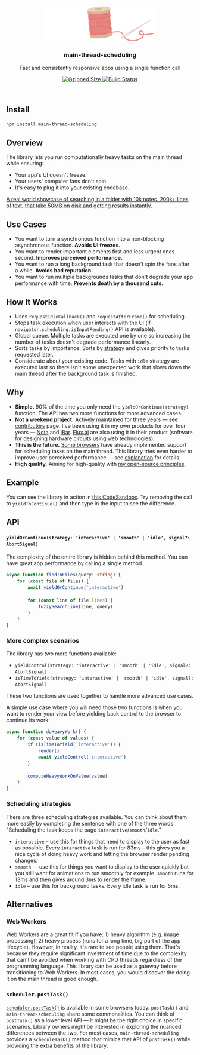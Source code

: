 <br>
<br>
<div align="center">
<img width="288px" src="media/logo-centered.png">
</div>

<h3 align="center">
<b>main-thread-scheduling</b>
</h3>
<p align="center">
Fast and consistently responsive apps using a single function call
</p>

<p align="center">
<a href="https://bundlephobia.com/result?p=main-thread-scheduling">
<img src="https://img.shields.io/bundlephobia/minzip/main-thread-scheduling" alt="Gzipped Size" />
</a>
<a href="https://github.com/astoilkov/main-thread-scheduling/actions/workflows/main.yml">
<img src="https://img.shields.io/github/actions/workflow/status/astoilkov/main-thread-scheduling/main.yml?branch=main" alt="Build Status" />
</a>
<p>

<br>

## Install

```bash
npm install main-thread-scheduling
```

## Overview

The library lets you run computationally heavy tasks on the main thread while ensuring:
- Your app's UI doesn't freeze.
- Your users' computer fans don't spin.
- It's easy to plug it into your existing codebase.

[A real world showcase of searching in a folder with 10k notes, 200k+ lines of text, that take 50MB on disk and getting results instantly.](https://twitter.com/antoniostoilkov/status/1539576912498118656)

## Use Cases

- You want to turn a synchronous function into a non-blocking asynchronous function. **Avoids UI freezes.**
- You want to render important elements first and less urgent ones second. **Improves perceived performance.**
- You want to run a long background task that doesn't spin the fans after a while. **Avoids bad reputation.**
- You want to run multiple backgrounds tasks that don't degrade your app performance with time. **Prevents death by a thousand cuts.**

## How It Works

- Uses `requestIdleCallback()` and `requestAfterFrame()` for scheduling.
- Stops task execution when user interacts with the UI (if `navigator.scheduling.isInputPending()` API is available).
- Global queue. Multiple tasks are executed one by one so increasing the number of tasks doesn't degrade performance linearly.
- Sorts tasks by importance. Sorts by [strategy](#scheduling-strategies) and gives priority to tasks requested 
  later.
- Considerate about your existing code. Tasks with `idle` strategy are executed last so there 
  isn't some unexpected work that slows down the main thread after the background task is finished.

## Why

- **Simple.** 90% of the time you only need the `yieldOrContinue(strategy)` function. The API has two more functions for more advanced cases.
- **Not a weekend project.** Actively maintained for three years — see [contributors](https://github.com/astoilkov/main-thread-scheduling/graphs/contributors) page. I've been using it in my own products for over four years — [Nota](https://nota.md) and [iBar](https://ibar.app). [Flux.ai](https://flux.ai/) are also using it in their product (software for designing hardware circuits using web technologies).
- **This is the future.** [Some browsers](https://developer.mozilla.org/en-US/docs/Web/API/Scheduler/postTask#browser_compatibility) have already implemented support for scheduling tasks on the main thread. This library tries even harder to improve user perceived performance — see [explanation](#alternatives) for details.
- **High quality.** Aiming for high-quality with [my open-source principles](https://astoilkov.com/my-open-source-principles).

## Example

You can see the library in action in [this CodeSandbox](https://codesandbox.io/s/main-thread-scheduling-example-qqef6?file=/src/App.js:1188-1361). Try removing the call to `yieldToContinue()` and then type in the input to see the difference.

## API

#### `yieldOrContinue(strategy: 'interactive' | 'smooth' | 'idle', signal?: AbortSignal)`

The complexity of the entire library is hidden behind this method. You can have great app performance by calling a single method.

```ts
async function findInFiles(query: string) {  
    for (const file of files) {
        await yieldOrContinue('interactive')
        
        for (const line of file.lines) {
            fuzzySearchLine(line, query)
        }
    }
}
```

### More complex scenarios

The library has two more functions available:
- `yieldControl(strategy: 'interactive' | 'smooth' | 'idle', signal?: AbortSignal)`
- `isTimeToYield(strategy: 'interactive' | 'smooth' | 'idle', signal?: AbortSignal)`

These two functions are used together to handle more advanced use cases.

A simple use case where you will need those two functions is when you want to render your view before yielding back control to the browser to continue its work:
```ts
async function doHeavyWork() {
    for (const value of values) {
        if (isTimeToYield('interactive')) {
            render()
            await yieldControl('interactive')
        }
        
        computeHeavyWorkOnValue(value)
    }
}
```

### Scheduling strategies

There are three scheduling strategies available. You can think about them more easily by completing the sentence with one of the three words: "Scheduling the task keeps the page `interactive`/`smooth`/`idle`."

- `interactive` – use this for things that need to display to the user as fast as possible. Every `interactive` task is run for 83ms – this gives you a nice cycle of doing heavy work and letting the browser render pending changes.
- `smooth` — use this for things you want to display to the user quickly but you still want for animations to run smoothly for example. `smooth` runs for 13ms and then gives around 3ms to render the frame.
- `idle` – use this for background tasks. Every idle task is run for 5ms.

## Alternatives

### Web Workers

Web Workers are a great fit if you have: 1) heavy algorithm (e.g. image processing), 2) heavy process (runs for a long time, big part of the app lifecycle). However, in reality, it's rare to see people using them. That's because they require significant investment of time due to the complexity that can't be avoided when working with CPU threads regardless of the programming language. This library can be used as a gateway before transitioning to Web Workers. In most cases, you would discover the doing it on the main thread is good enough.

### `scheduler.postTask()`

[`scheduler.postTask()`](https://developer.mozilla.org/en-US/docs/Web/API/Scheduler/postTask) is available in some browsers today. `postTask()` and `main-thread-scheduling` share some commonalities. You can think of `postTask()` as a lower level API — it might be the right choice in specific scenarios. Library owners might be interested in exploring the nuanced differences between the two. For most cases, `main-thread-scheduling` provides a `scheduleTask()` method that mimics that API of `postTask()` while providing the extra benefits of the library.

<!--

## Resources

Documents associated with implementing main thread scheduling in browsers:
- [WICG/main-thread-scheduling](https://github.com/WICG/main-thread-scheduling) and more specifically [Main Thread Scheduling: Prioritized postTask API](https://github.com/WICG/main-thread-scheduling/blob/646edfc3d735333162fb7a447c845b49b6a11d66/PrioritizedPostTask.md)
- [Native Web Scheduling MVP: API Proposal](https://docs.google.com/document/d/1xU7HyNsEsbXhTgt0ZnXDbeSXm5-m5FzkLJAT6LTizEI/edit#)
- [Threading and Tasks in Chrome](https://chromium.googlesource.com/chromium/src/+/refs/tags/62.0.3175.0/docs/threading_and_tasks.md#Posting-a-Parallel-Task)
- [Signal-Based postTask Design](https://docs.google.com/document/d/1Apz-SD-pOagGeyWxIpgOi0ARNkrCrELhPdm18eeu9tw/edit)

Articles that talk about scheduling tasks in the browser:
- [The hidden magic of Main Thread Scheduling](https://medium.com/nmc-techblog/the-hidden-magic-of-main-thread-scheduling-5f20b7803293)
- [Sneak Peek: Beyond React 16 – React Blog](https://reactjs.org/blog/2018/03/01/sneak-peek-beyond-react-16.html)
- [Scheduling in React](https://philippspiess.com/scheduling-in-react/)
- [Building a faster web experience with the postTask scheduler](https://medium.com/airbnb-engineering/building-a-faster-web-experience-with-the-posttask-scheduler-276b83454e91)

In-depth overview for some of the concepts talked in the document:
- [`queueMicrotask()`](https://developer.mozilla.org/en-US/docs/Web/API/HTML_DOM_API/Microtask_guide)
- [The `requestAnimationFrame()` guide](https://flaviocopes.com/requestanimationframe/)
- [JavaScript Event Loop vs Node JS Event Loop](https://blog.insiderattack.net/javascript-event-loop-vs-node-js-event-loop-aea2b1b85f5c)
- [Using `requestIdleCallback()`](https://developers.google.com/web/updates/2015/08/using-requestidlecallback)

-->
